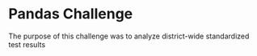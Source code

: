# Pandas Challenge

The purpose of this challenge was to analyze district-wide standardized test results